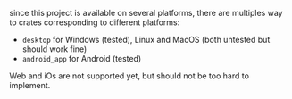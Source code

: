 since this project is available on several platforms,
there are multiples way to crates corresponding to different platforms:
- `desktop` for Windows (tested),  Linux and MacOS (both untested but should work fine)
- `android_app` for Android (tested)

Web and iOs are not supported yet, but should not be too hard to implement.
